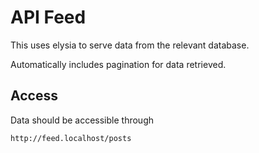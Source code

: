 # API Feed

This uses elysia to serve data from the relevant database.

Automatically includes pagination for data retrieved.

## Access

Data should be accessible through

```
http://feed.localhost/posts
```

